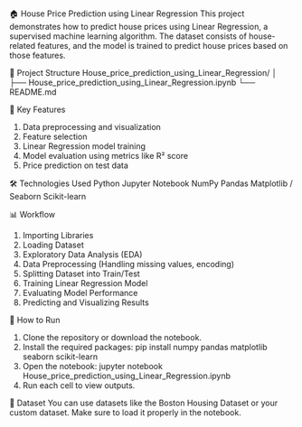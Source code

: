 🏠 House Price Prediction using Linear Regression
This project demonstrates how to predict house prices using Linear Regression, a supervised machine learning algorithm. The dataset consists of house-related features, and the model is trained to predict house prices based on those features.

📁 Project Structure
House_price_prediction_using_Linear_Regression/
│
├── House_price_prediction_using_Linear_Regression.ipynb
└── README.md

📌 Key Features
1. Data preprocessing and visualization
2. Feature selection
3. Linear Regression model training
4. Model evaluation using metrics like R² score
5. Price prediction on test data

🛠️ Technologies Used
Python
Jupyter Notebook
NumPy
Pandas
Matplotlib / Seaborn
Scikit-learn

📊 Workflow
1. Importing Libraries
2. Loading Dataset
3. Exploratory Data Analysis (EDA)
4. Data Preprocessing (Handling missing values, encoding)
5. Splitting Dataset into Train/Test
6. Training Linear Regression Model
7. Evaluating Model Performance
8. Predicting and Visualizing Results

🧪 How to Run
1. Clone the repository or download the notebook.
2. Install the required packages:
   pip install numpy pandas matplotlib seaborn scikit-learn
3. Open the notebook:
   jupyter notebook House_price_prediction_using_Linear_Regression.ipynb
4. Run each cell to view outputs.

📂 Dataset
You can use datasets like the Boston Housing Dataset or your custom dataset. Make sure to load it properly in the notebook.



